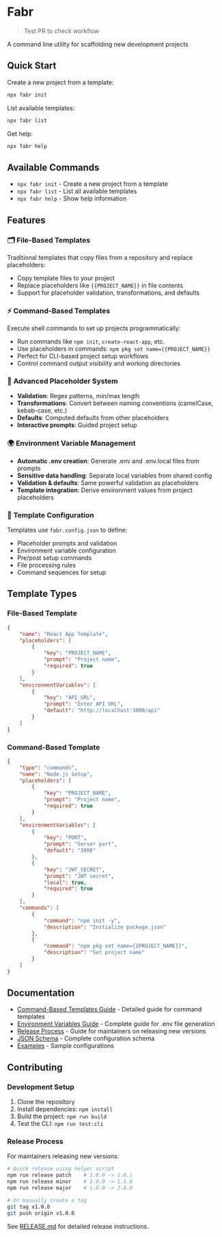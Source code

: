 # Fabr

> Test PR to check workflow

A command line utility for scaffolding new development projects

## Quick Start

Create a new project from a template:

```bash
npx fabr init
```

List available templates:

```bash
npx fabr list
```

Get help:

```bash
npx fabr help
```

## Available Commands

- `npx fabr init` - Create a new project from a template
- `npx fabr list` - List all available templates
- `npx fabr help` - Show help information

## Features

### 🗂️ **File-Based Templates**

Traditional templates that copy files from a repository and replace placeholders:

- Copy template files to your project
- Replace placeholders like `{{PROJECT_NAME}}` in file contents
- Support for placeholder validation, transformations, and defaults

### ⚡ **Command-Based Templates**

Execute shell commands to set up projects programmatically:

- Run commands like `npm init`, `create-react-app`, etc.
- Use placeholders in commands: `npm pkg set name={{PROJECT_NAME}}`
- Perfect for CLI-based project setup workflows
- Control command output visibility and working directories

### 🔧 **Advanced Placeholder System**

- **Validation**: Regex patterns, min/max length
- **Transformations**: Convert between naming conventions (camelCase, kebab-case, etc.)
- **Defaults**: Computed defaults from other placeholders
- **Interactive prompts**: Guided project setup

### 🌍 **Environment Variable Management**

- **Automatic .env creation**: Generate .env and .env.local files from prompts
- **Sensitive data handling**: Separate local variables from shared config
- **Validation & defaults**: Same powerful validation as placeholders
- **Template integration**: Derive environment values from project placeholders

### 📝 **Template Configuration**

Templates use `fabr.config.json` to define:

- Placeholder prompts and validation
- Environment variable configuration
- Pre/post setup commands
- File processing rules
- Command sequences for setup

## Template Types

### File-Based Template

```json
{
	"name": "React App Template",
	"placeholders": [
		{
			"key": "PROJECT_NAME",
			"prompt": "Project name",
			"required": true
		}
	],
	"environmentVariables": [
		{
			"key": "API_URL",
			"prompt": "Enter API URL",
			"default": "http://localhost:3000/api"
		}
	]
}
```

### Command-Based Template

```json
{
	"type": "commands",
	"name": "Node.js Setup",
	"placeholders": [
		{
			"key": "PROJECT_NAME",
			"prompt": "Project name",
			"required": true
		}
	],
	"environmentVariables": [
		{
			"key": "PORT",
			"prompt": "Server port",
			"default": "3000"
		},
		{
			"key": "JWT_SECRET",
			"prompt": "JWT secret",
			"local": true,
			"required": true
		}
	],
	"commands": [
		{
			"command": "npm init -y",
			"description": "Initialize package.json"
		},
		{
			"command": "npm pkg set name={{PROJECT_NAME}}",
			"description": "Set project name"
		}
	]
}
```

## Documentation

- [Command-Based Templates Guide](./docs/COMMAND-TEMPLATES.md) - Detailed guide for command templates
- [Environment Variables Guide](./docs/ENVIRONMENT-VARIABLES.md) - Complete guide for .env file generation
- [Release Process](./docs/RELEASE.md) - Guide for maintainers on releasing new versions
- [JSON Schema](./fabr.config.schema.json) - Complete configuration schema
- [Examples](./examples/) - Sample configurations

## Contributing

### Development Setup

1. Clone the repository
2. Install dependencies: `npm install`
3. Build the project: `npm run build`
4. Test the CLI: `npm run test:cli`

### Release Process

For maintainers releasing new versions:

```bash
# Quick release using helper script
npm run release patch    # 1.0.0 -> 1.0.1
npm run release minor    # 1.0.0 -> 1.1.0
npm run release major    # 1.0.0 -> 2.0.0

# Or manually create a tag
git tag v1.0.0
git push origin v1.0.0
```

See [RELEASE.md](./docs/RELEASE.md) for detailed release instructions.
